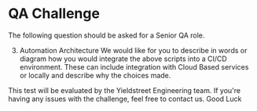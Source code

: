 # QA Challenge

The following question should be asked for a Senior QA role.

3.  Automation Architecture
We would like for you to describe in words or diagram how you would integrate the above scripts into a CI/CD environment.  These can include integration with Cloud Based services or locally and describe why the choices made.


This test will be evaluated by the Yieldstreet Engineering team. If you're having any issues with the challenge, feel free to contact us. Good Luck